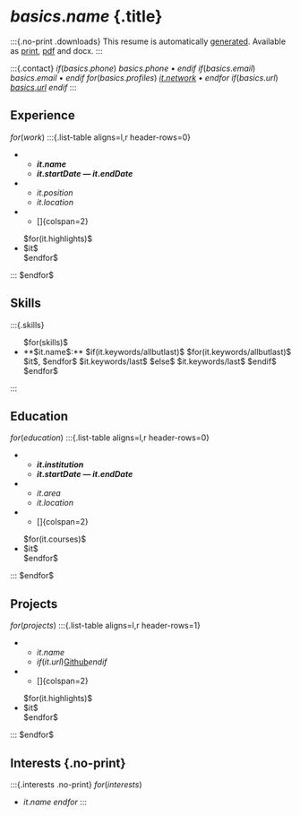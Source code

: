 # $basics.name$ {.title}

:::{.no-print .downloads}
This resume is automatically [generated](https://github.com/kencx/resume). Available as [print](javascript:if(window.print)window.print()), [pdf](./resume.pdf) and docx.
:::

:::{.contact}
$if(basics.phone)$
$basics.phone$ •
$endif$
$if(basics.email)$
$basics.email$ •
$endif$
$for(basics.profiles)$
[$it.network$](https://$it.url$) •
$endfor$
$if(basics.url)$
[$basics.url$](https://$basics.url$)
$endif$
:::

## Experience

$for(work)$
:::{.list-table aligns=l,r header-rows=0}
   * - **$it.name$**
     - **$it.startDate$ — $it.endDate$**

   * - $it.position$
     - $it.location$

   * - []{colspan=2}
   <ul>
$for(it.highlights)$
     <li>$it$</li>
$endfor$
   </ul>
:::
$endfor$

## Skills

:::{.skills}
<ul>
$for(skills)$
<li>**$it.name$:**
    $if(it.keywords/allbutlast)$
        $for(it.keywords/allbutlast)$
            $it$,
        $endfor$
        $it.keywords/last$
    $else$
        $it.keywords/last$
    $endif$
</li>
$endfor$
</ul>
:::

## Education

$for(education)$
:::{.list-table aligns=l,r header-rows=0}
   * - **$it.institution$**
     - **$it.startDate$ — $it.endDate$**

   * - $it.area$
     - $it.location$

   * - []{colspan=2}
   <ul>
$for(it.courses)$
     <li>$it$</li>
$endfor$
   </ul>
:::
$endfor$

## Projects

$for(projects)$
:::{.list-table aligns=l,r header-rows=1}
   * - $it.name$
     - $if(it.url)$[Github]($it.url$)$endif$

   * - []{colspan=2}
   <ul>
$for(it.highlights)$
     <li>$it$</li>
$endfor$
   </ul>
:::
$endfor$

## Interests {.no-print}

:::{.interests .no-print}
$for(interests)$
* $it.name$
$endfor$
:::
